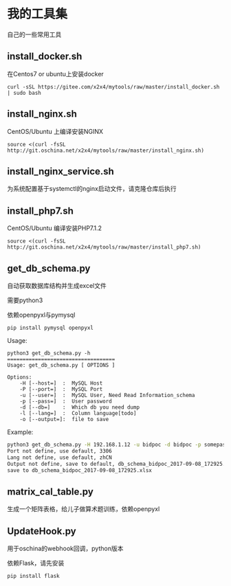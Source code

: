 # 我的工具集

自己的一些常用工具

## install_docker.sh

在Centos7 or ubuntu上安装docker

```
curl -sSL https://gitee.com/x2x4/mytools/raw/master/install_docker.sh | sudo bash
```

## install_nginx.sh

CentOS/Ubuntu 上编译安装NGINX

```
source <(curl -fsSL http://git.oschina.net/x2x4/mytools/raw/master/install_nginx.sh)
```

## install_nginx_service.sh

为系统配置基于systemctl的nginx启动文件，请克隆仓库后执行


## install_php7.sh

CentOS/Ubuntu 编译安装PHP7.1.2


```
source <(curl -fsSL http://git.oschina.net/x2x4/mytools/raw/master/install_php7.sh) 
```

## get_db_schema.py

自动获取数据库结构并生成excel文件

需要python3

依赖openpyxl与pymysql

```
pip install pymysql openpyxl
```

Usage:

```
python3 get_db_schema.py -h
===================================
Usage: get_db_schema.py [ OPTIONS ]

Options:
    -H [--host=]  :  MySQL Host
    -P [--port=]  :  MySQL Port
    -u [--user=]  :  MySQL User, Need Read Information_schema
    -p [--pass=]  :  User password
    -d [--db=]    :  Which db you need dump
    -l [--lang=]  :  Column language[todo]
    -o [--output=]:  file to save

```

Example:

```bash
python3 get_db_schema.py -H 192.168.1.12 -u bidpoc -d bidpoc -p somepassword
Port not define, use default, 3306
Lang not define, use default, zhCN
Output not define, save to default, db_schema_bidpoc_2017-09-08_172925.xlsx
save to db_schema_bidpoc_2017-09-08_172925.xlsx
```


## matrix_cal_table.py

生成一个矩阵表格，给儿子做算术题训练，依赖openpyxl


## UpdateHook.py

用于oschina的webhook回调，python版本

依赖Flask，请先安装

```bash
pip install flask
```


